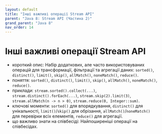 ```yaml
---
layout: default
title: "Інші важливі операції Stream API"
parent: "Java 8: Stream API (Частина 2)"
grand_parent: "Java 8"
nav_order: 14
---
```


# Інші важливі операції Stream API

*   короткий опис: Набір додаткових, але часто використовуваних операцій для трансформації, фільтрації та агрегації даних: `sorted()`, `distinct()`, `limit()`, `skip()`, `allMatch()`, `noneMatch()`, `reduce()`.
*   поняття: `sorted()`, `distinct()`, `limit()`, `skip()`, `allMatch()`, `noneMatch()`, `reduce()`.
*   приклади: `stream.sorted().collect(...)`, `stream.distinct().forEach(...)`, `stream.skip(2).limit(3)`, `stream.allMatch(n -> n > 0)`, `stream.reduce(0, Integer::sum)`.
*   ключові моменти: `sorted()` для впорядкування, `distinct()` для унікальності, `limit()`/`skip()` для обрізання, `allMatch()`/`noneMatch()` для перевірки всіх елементів, `reduce()` для агрегації.
*   що важливо знати на співбесіді: Найпоширеніші операції на співбесідах.
